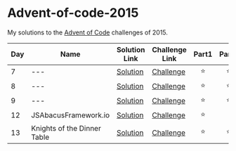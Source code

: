 # Advent-of-code-2015

My solutions to the [Advent of Code](https://www.adventofcode.com/2015) challenges of 2015.

| Day | Name                        | Solution Link        | Challenge Link                                       | Part1  | Part2  | 
|-----|-----------------------------|----------------------|------------------------------------------------------|:------:|:------:|
| 7   | ---                         | [Solution](day07.py) | [Challenge](https://www.adventofcode.com/2015/day7)  | :star: | :star: |
| 8   | ---                         | [Solution](day08.py) | [Challenge](https://www.adventofcode.com/2015/day8)  | :star: | :star: |
| 9   | ---                         | [Solution](day09.py) | [Challenge](https://www.adventofcode.com/2015/day9)  | :star: | :star: |
| 12  | JSAbacusFramework.io        | [Solution](day12.py) | [Challenge](https://www.adventofcode.com/2015/day12) | :star: |        |
| 13  | Knights of the Dinner Table | [Solution](day13.py) | [Challenge](https://www.adventofcode.com/2015/day13) | :star: | :star: |
                                                                                             

